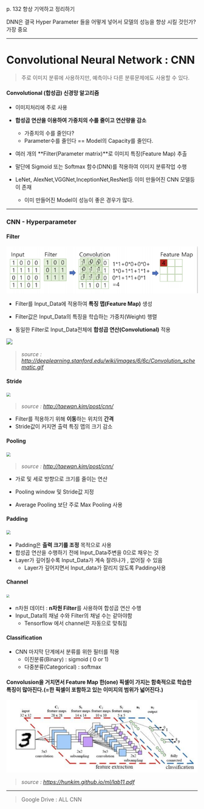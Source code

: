 p. 132 항상 기억하고 정리하기

DNN은 결국 Hyper Parameter 들을 어떻게 넣어서 모델의 성능을 향상 시킬 것인가? 가장 중요

---

# Convolutional Neural Network : CNN

> 주로 이미지 분류에 사용하지만, 예측이나 다른 분류문제에도 사용할 수 있다.

#### Convolutional (합성곱) 신경망 알고리즘

* 이미지처리에 주로 사용
* **합성곱 연산을 이용하여 가중치의 수를 줄이고 연산량을 감소**
  * 가중치의 수를 줄인다?
  * Parameter수를 줄인다 == Model의 Capacity를 줄인다.
* 여러 개의 **Filter(Parameter matrix)**로 이미지 특징(Feature Map) 추출
* 말단에 Sigmoid 또는 Softmax 함수(DNN)를 적용하여 이미지 분류작업 수행

* LeNet, AlexNet,VGGNet,InceptionNet,ResNet등 이미 만들어진 CNN 모델등이 존재
  * 이미 만들어진 Model이 성능이 좋은 경우가 많다.

---

### CNN - Hyperparameter

#### Filter

![](https://github.com/soowoong0329/TIL/blob/master/img/DL/cnnfilter.PNG?raw=true)

* Filter를 Input_Data에 적용하여 **특징 맵(Feature Map)** 생성

* Filter값은 Input_Data의 특징을 학습하는 가중치(Weight) 행렬

* 동일한 Filter로 Input_Data전체에 **합성곱 연산(Convolutional)** 적용

![](http://deeplearning.stanford.edu/wiki/images/6/6c/Convolution_schematic.gif)

> *source : http://deeplearning.stanford.edu/wiki/images/6/6c/Convolution_schematic.gif*



#### Stride

<img src="https://taewanmerepo.github.io/2018/01/cnn/filter.jpg" style="zoom:67%;" />

> *source : http://taewan.kim/post/cnn/*

* Filter를 적용하기 위해 **이동**하는 위치의 **간격**
* Stride값이 커지면 출력 특징 맵의 크기 감소



#### Pooling

<img src="https://taewanmerepo.github.io/2018/02/cnn/maxpulling.png" style="zoom: 67%;" />

> *source : http://taewan.kim/post/cnn/*

* 가로 및 세로 방향으로 크기를 줄이는 연산
* Pooling window 및 Stride값 지정

* Average Pooling 보단 주로 Max Pooling 사용



#### Padding

<img src="https://img1.daumcdn.net/thumb/R720x0.q80/?scode=mtistory2&fname=http%3A%2F%2Fcfile22.uf.tistory.com%2Fimage%2F9916C23F5BC97EEE31EF65" style="zoom:67%;" />

* Padding은 **출력 크기를 조정** 목적으로 사용
* 합성곱 연산을 수행하기 전에 Input_Data주변을 0으로 채우는 것
* Layer가 깊어질수록 Input_Data가 계속 잘려나가 , 없어질 수 있음
  * Layer가 깊어지면서 Input_data가 잘리지 않도록 Padding사용



#### Channel

<img src="https://dfzljdn9uc3pi.cloudfront.net/2021/cs-338/1/fig-2-2x.jpg" style="zoom:50%;" />

* n차원 데이터 : **n차원 Filter**를 사용하여 합성곱 연산 수행
* Input_Data의 채널 수와 Filter의 채널 수는 같아야함
  * Tensorflow 에서 channel은 자동으로 맞춰짐



#### Classification

* CNN 마지막 단계에서 분류를 위한 필터를 적용
  * 이진분류(Binary) : sigmoid ( 0 or 1)
  * 다중분류(Categorical) : softmax

#### Convolusion을 거치면서 Feature Map 한(one) 픽셀이 가지는 함축적으로 학습한 특징이 많아진다.(=한 픽셀이 포함하고 있는 이미지의 범위가 넓어진다.)

![](https://github.com/soowoong0329/TIL/blob/master/img/DL/cnnclassification.PNG?raw=true)

> *source : https://hunkim.github.io/ml/lab11.pdf*

---

> Google Drive : ALL CNN

